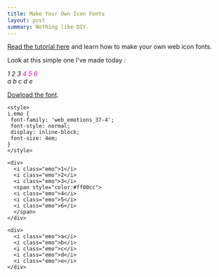 ```yaml
---
title: Make Your Own Icon Fonts
layout: post
summary: Nothing like DIY.
---
```

[Read the tutorial here](http://www.webdesignerdepot.com/2012/01/how-to-make-your-own-icon-webfont/) and learn how to make your own web icon fonts.

Look at this simple one I've made today :

<div>
  <i class="emo">1</i>
  <i class="emo">2</i>
  <i class="emo">3</i>
  <span style="color:#ff00cc">
  <i class="emo">4</i>
  <i class="emo">5</i>
  <i class="emo">6</i>
  </span>
</div>

<div>
  <i class="emo">a</i>
  <i class="emo">b</i>
  <i class="emo">c</i>
  <i class="emo">d</i>
  <i class="emo">e</i>
</div>

[Dowload the font](/assets/fonts/Web-emotions.zip).

```
<style>
i.emo {
 font-family: 'web_emotions_37-4';
 font-style: normal;
 display: inline-block;
 font-size: 4em;
}
</style>

<div>
  <i class="emo">1</i>
  <i class="emo">2</i>
  <i class="emo">3</i>
  <span style="color:#ff00cc">
  <i class="emo">4</i>
  <i class="emo">5</i>
  <i class="emo">6</i>
  </span>
</div>

<div>
  <i class="emo">a</i>
  <i class="emo">b</i>
  <i class="emo">c</i>
  <i class="emo">d</i>
  <i class="emo">e</i>
</div>
```

